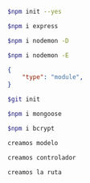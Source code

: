 ````bash
$npm init --yes
````

````bash
$npm i express
````

````bash
$npm i nodemon -D
````

````bash
$npm i nodemon -E
````

````json
{
    "type": "module",
}
````

````bash
$git init
````

````bash
$npm i mongoose
````

````bash
$npm i bcrypt
````

````txt
creamos modelo
````

````txt
creamos controlador
````

````txt
creamos la ruta
````
